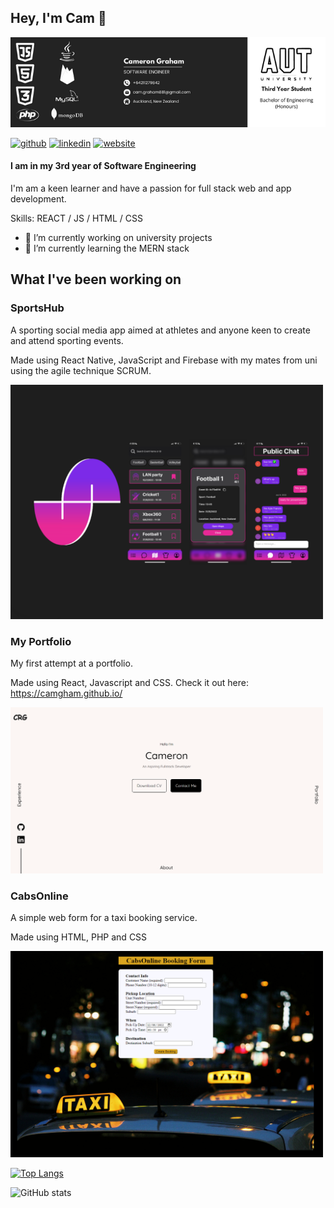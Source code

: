 ## Hey, I'm Cam 👋
![I am in my 3rd year of Software Engineering](https://github.com/CamGham/CamGham/blob/main/githubbanner.png)

[<img src='https://cdn.jsdelivr.net/npm/simple-icons@3.0.1/icons/github.svg' alt='github' height='40'>](https://github.com/CamGham)  [<img src='https://cdn.jsdelivr.net/npm/simple-icons@3.0.1/icons/linkedin.svg' alt='linkedin' height='40'>](https://www.linkedin.com/in/cameron-graham-611444241/)  [<img src='https://cdn.jsdelivr.net/npm/simple-icons@3.0.1/icons/icloud.svg' alt='website' height='40'>](https://camgham.github.io/)  
#### I am in my 3rd year of Software Engineering


I'm am a keen learner and have a passion for full stack web and app development.

Skills: REACT / JS / HTML / CSS

- 🔭 I’m currently working on university projects 
- 🌱 I’m currently learning the MERN stack 

## What I've been working on
### SportsHub
A sporting social media app aimed at athletes and anyone keen to create and attend sporting events.

Made using React Native, JavaScript and Firebase with my mates from uni using the agile technique SCRUM.

<img src="https://github.com/CamGham/CamGham/blob/main/SportsHub.png" width="500">

### My Portfolio
My first attempt at a portfolio.

Made using React, Javascript and CSS.
Check it out here: https://camgham.github.io/

<img src="https://github.com/CamGham/CamGham/blob/main/Screenshot%202022-08-18%20171816.png" width="500">

### CabsOnline
A simple web form for a taxi booking service.

Made using HTML, PHP and CSS

<img src="https://github.com/CamGham/CamGham/blob/main/CabsOnline.png" width="500">


[![Top Langs](https://github-readme-stats.vercel.app/api/top-langs/?username=CamGham)](https://github.com/anuraghazra/github-readme-stats)

![GitHub stats](https://github-readme-stats.vercel.app/api?username=CamGham&show_icons=true)  

